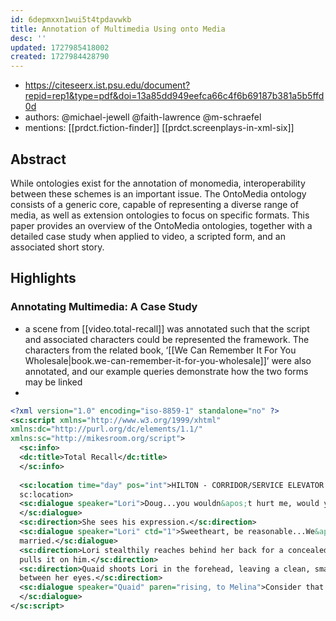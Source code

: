 ```yaml
---
id: 6depmxxn1wui5t4tpdavwkb
title: Annotation of Multimedia Using onto Media
desc: ''
updated: 1727985418002
created: 1727984428790
---
```


- https://citeseerx.ist.psu.edu/document?repid=rep1&type=pdf&doi=13a85dd949eefca66c4f6b69187b381a5b5ffd0d
- authors: @michael-jewell @faith-lawrence @m-schraefel
- mentions: [[prdct.fiction-finder]] [[prdct.screenplays-in-xml-six]]

## Abstract

While ontologies exist for the annotation of monomedia, interoperability between these schemes is an important issue. The OntoMedia ontology consists of a generic core, capable of representing a diverse range of media, as well as extension ontologies to focus on specific formats. This paper provides an overview of the OntoMedia ontologies, together with a detailed case study when applied to video, a scripted form, and an associated short story.

## Highlights

### Annotating Multimedia: A Case Study

-  a scene from [[video.total-recall]] was annotated such that the script and associated characters could be represented the framework. The characters from the related book, ‘[[We Can Remember It For You Wholesale|book.we-can-remember-it-for-you-wholesale]]’ were also annotated, and our example queries demonstrate how the two forms may be linked
-  

```xml
<?xml version="1.0" encoding="iso-8859-1" standalone="no" ?>
<sc:script xmlns="http://www.w3.org/1999/xhtml"
xmlns:dc="http://purl.org/dc/elements/1.1/"
xmlns:sc="http://mikesroom.org/script">
  <sc:info>
  <dc:title>Total Recall</dc:title>
  </sc:info>
  
  <sc:location time="day" pos="int">HILTON - CORRIDOR/SERVICE ELEVATOR - 6TH FL.</
  sc:location>
  <sc:dialogue speaker="Lori">Doug...you wouldn&apos;t hurt me, would you, honey?
  </sc:dialogue>
  <sc:direction>She sees his expression.</sc:direction>
  <sc:dialogue speaker="Lori" ctd="1">Sweetheart, be reasonable...We&apos;re
  married.</sc:dialogue>
  <sc:direction>Lori stealthily reaches behind her back for a concealed gun and
  pulls it on him.</sc:direction>
  <sc:direction>Quaid shoots Lori in the forehead, leaving a clean, small hole
  between her eyes.</sc:direction>
  <sc:dialogue speaker="Quaid" paren="rising, to Melina">Consider that a divorce.
  </sc:dialogue>
</sc:script>
```